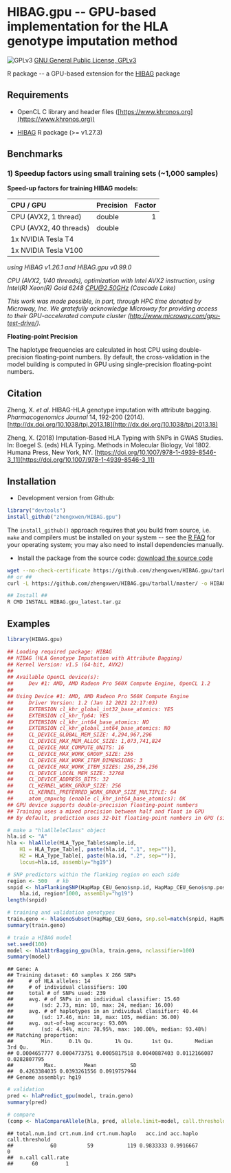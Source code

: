 # HIBAG.gpu -- GPU-based implementation for the HLA genotype imputation method

![GPLv3](http://www.gnu.org/graphics/gplv3-88x31.png)
[GNU General Public License, GPLv3](http://www.gnu.org/copyleft/gpl.html)

R package -- a GPU-based extension for the [HIBAG](https://github.com/zhengxwen/HIBAG) package


## Requirements

* OpenCL C library and header files ([https://www.khronos.org](https://www.khronos.org))

* [HIBAG](https://github.com/zhengxwen/HIBAG) R package (>= v1.27.3)


## Benchmarks

### 1) Speedup factors using small training sets (~1,000 samples)

**Speed-up factors for training HIBAG models:**

| CPU / GPU              | Precision | Factor |
|:-----------------------|:----------|-------:|
| CPU (AVX2, 1 thread)   | double    | 1      |
| CPU (AVX2, 40 threads) | double    |        |
| 1x NVIDIA Tesla T4     |        |        |
| 1x NVIDIA Tesla V100   |        |        |


*using HIBAG v1.26.1 and HIBAG.gpu v0.99.0*

*CPU (AVX2, 1/40 threads), optimization with Intel AVX2 instruction, using Intel(R) Xeon(R) Gold 6248 CPU@2.50GHz (Cascade Lake)*

*This work was made possible, in part, through HPC time donated by Microway, Inc. We gratefully acknowledge Microway for providing access to their GPU-accelerated compute cluster (http://www.microway.com/gpu-test-drive/).*


**Floating-point Precision**

The haplotype frequencies are calculated in host CPU using double-precision floating-point numbers. By default, the cross-validation in the model building is computed in GPU using single-precision floating-point numbers.


## Citation

Zheng, X. *et al*. HIBAG-HLA genotype imputation with attribute bagging. *Pharmacogenomics Journal* 14, 192-200 (2014).
[http://dx.doi.org/10.1038/tpj.2013.18](http://dx.doi.org/10.1038/tpj.2013.18)

Zheng, X. (2018) Imputation-Based HLA Typing with SNPs in GWAS Studies. In: Boegel S. (eds) HLA Typing. Methods in Molecular Biology, Vol 1802. Humana Press, New York, NY. [https://doi.org/10.1007/978-1-4939-8546-3_11](https://doi.org/10.1007/978-1-4939-8546-3_11)


## Installation

* Development version from Github:
```R
library("devtools")
install_github("zhengxwen/HIBAG.gpu")
```
The `install_github()` approach requires that you build from source, i.e. `make` and compilers must be installed on your system -- see the [R FAQ](http://cran.r-project.org/faqs.html) for your operating system; you may also need to install dependencies manually.

* Install the package from the source code:
[download the source code](https://github.com/zhengxwen/HIBAG.gpu/tarball/master)
```sh
wget --no-check-certificate https://github.com/zhengxwen/HIBAG.gpu/tarball/master -O HIBAG.gpu_latest.tar.gz
## or ##
curl -L https://github.com/zhengxwen/HIBAG.gpu/tarball/master/ -o HIBAG.gpu_latest.tar.gz

## Install ##
R CMD INSTALL HIBAG.gpu_latest.tar.gz
```


## Examples

```R
library(HIBAG.gpu)

## Loading required package: HIBAG
## HIBAG (HLA Genotype Imputation with Attribute Bagging)
## Kernel Version: v1.5 (64-bit, AVX2)
## 
## Available OpenCL device(s):
##     Dev #1: AMD, AMD Radeon Pro 560X Compute Engine, OpenCL 1.2
## 
## Using Device #1: AMD, AMD Radeon Pro 560X Compute Engine
##     Driver Version: 1.2 (Jan 12 2021 22:17:03)
##     EXTENSION cl_khr_global_int32_base_atomics: YES
##     EXTENSION cl_khr_fp64: YES
##     EXTENSION cl_khr_int64_base_atomics: NO
##     EXTENSION cl_khr_global_int64_base_atomics: NO
##     CL_DEVICE_GLOBAL_MEM_SIZE: 4,294,967,296
##     CL_DEVICE_MAX_MEM_ALLOC_SIZE: 1,073,741,824
##     CL_DEVICE_MAX_COMPUTE_UNITS: 16
##     CL_DEVICE_MAX_WORK_GROUP_SIZE: 256
##     CL_DEVICE_MAX_WORK_ITEM_DIMENSIONS: 3
##     CL_DEVICE_MAX_WORK_ITEM_SIZES: 256,256,256
##     CL_DEVICE_LOCAL_MEM_SIZE: 32768
##     CL_DEVICE_ADDRESS_BITS: 32
##     CL_KERNEL_WORK_GROUP_SIZE: 256
##     CL_KERNEL_PREFERRED_WORK_GROUP_SIZE_MULTIPLE: 64
##     atom_cmpxchg (enable cl_khr_int64_base_atomics): OK
## GPU device supports double-precision floating-point numbers
## Training uses a mixed precision between half and float in GPU
## By default, prediction uses 32-bit floating-point numbers in GPU (since EXTENSION cl_khr_int64_base_atomics: NO).
```

```R
# make a "hlaAlleleClass" object
hla.id <- "A"
hla <- hlaAllele(HLA_Type_Table$sample.id,
    H1 = HLA_Type_Table[, paste(hla.id, ".1", sep="")],
    H2 = HLA_Type_Table[, paste(hla.id, ".2", sep="")],
    locus=hla.id, assembly="hg19")

# SNP predictors within the flanking region on each side
region <- 500   # kb
snpid <- hlaFlankingSNP(HapMap_CEU_Geno$snp.id, HapMap_CEU_Geno$snp.position,
    hla.id, region*1000, assembly="hg19")
length(snpid)

# training and validation genotypes
train.geno <- hlaGenoSubset(HapMap_CEU_Geno, snp.sel=match(snpid, HapMap_CEU_Geno$snp.id))
summary(train.geno)

# train a HIBAG model
set.seed(100)
model <- hlaAttrBagging_gpu(hla, train.geno, nclassifier=100)
summary(model)
```

```
## Gene: A
## Training dataset: 60 samples X 266 SNPs
##     # of HLA alleles: 14
##     # of individual classifiers: 100
##     total # of SNPs used: 239
##     avg. # of SNPs in an individual classifier: 15.60
##         (sd: 2.73, min: 10, max: 24, median: 16.00)
##     avg. # of haplotypes in an individual classifier: 40.44
##         (sd: 17.46, min: 18, max: 105, median: 36.00)
##     avg. out-of-bag accuracy: 93.00%
##         (sd: 4.94%, min: 78.95%, max: 100.00%, median: 93.48%)
## Matching proportion:
##         Min.     0.1% Qu.       1% Qu.      1st Qu.       Median      3rd Qu.
## 0.0004657777 0.0004773751 0.0005817518 0.0040887403 0.0112166087 0.0282807795
##          Max.         Mean           SD
##  0.4263384035 0.0393261556 0.0919757944
## Genome assembly: hg19
```

```R
# validation
pred <- hlaPredict_gpu(model, train.geno)
summary(pred)

# compare
(comp <- hlaCompareAllele(hla, pred, allele.limit=model, call.threshold=0)$overall)
```

```
## total.num.ind crt.num.ind crt.num.haplo   acc.ind acc.haplo call.threshold
##            60          59           119 0.9833333 0.9916667              0
##  n.call call.rate
##      60         1
```
